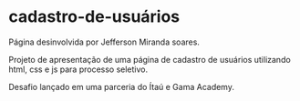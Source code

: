# cadastro-de-usuários

Página desinvolvida por Jefferson Miranda soares.

Projeto de apresentação de uma página de cadastro de usuários utilizando html, css e js para processo seletivo.

Desafio lançado em uma parceria do Ítaú e Gama Academy.

